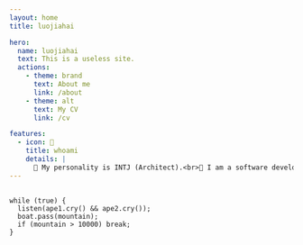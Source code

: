 ```yaml
---
layout: home
title: luojiahai

hero:
  name: luojiahai
  text: This is a useless site.
  actions:
    - theme: brand
      text: About me
      link: /about
    - theme: alt
      text: My CV
      link: /cv

features:
  - icon: 🐷
    title: whoami
    details: |
      🤗 My personality is INTJ (Architect).<br>🔭 I am a software development engineer.<br>🌱 I like eating, cooking, and grocery shopping.<br>📫 How to reach me: luo[at]jiahai.co
---
```


##

```ts:line-numbers
while (true) {
  listen(ape1.cry() && ape2.cry());
  boat.pass(mountain);
  if (mountain > 10000) break;
}
```
